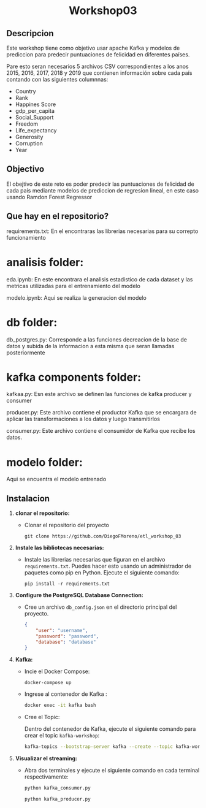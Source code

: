 <h1 align="center"> Workshop03 </h1>

## Descripcion

Este workshop tiene como objetivo usar apache Kafka y modelos de prediccion para predecir puntuaciones de felicidad en diferentes países.

Pare esto seran necesarios 5 archivos CSV correspondientes a los anos 2015, 2016, 2017, 2018 y 2019 que contienen información sobre cada país contando con las siguientes columnnas:

* Country
* Rank
* Happines Score
* gdp_per_capita
* Social_Support
* Freedom
* Life_expectancy
* Generosity
* Corruption
* Year


## Objectivo

El obejtivo de este reto es poder predecir las puntuaciones de felicidad de cada pais mediante modelos de prediccion de regresion lineal, en este caso usando Ramdon Forest Regressor

## Que hay en el repositorio?

requirements.txt: En el encontraras las librerias necesarias para su correpto funcionamiento

# analisis folder:
eda.ipynb: En este encontrara el analisis estadistico de cada dataset y las metricas utilizadas para el entrenamiento del modelo 

modelo.ipynb: Aqui se realiza la generacion del modelo

# db folder:
db_postgres.py: Corresponde a las funciones decreacion de la base de datos y subida de la informacion a esta misma que seran llamadas posteriormente

# kafka components folder:
kafkaa.py: Esn este archivo se definen las funciones de kafka producer y consumer

producer.py: Este archivo contiene el productor Kafka que se encargara de aplicar las transformaciones a los datos y luego transmitirlos

consumer.py: Este archivo contiene el consumidor de Kafka que recibe los datos.

# modelo folder: 
Aqui se encuentra el modelo entrenado

## Instalacion

1. **clonar el repositorio:**
   - Clonar el repositorio del proyecto

     ```
     git clone https://github.com/DiegoFMoreno/etl_workshop_03
     ```

2. **Instale las bibliotecas necesarias:**
   - Instale las librerias necesarias que figuran en el archivo `requirements.txt`. Puedes hacer esto usando un administrador de paquetes como pip en Python. Ejecute el siguiente comando:

     ```
     pip install -r requirements.txt
     ```

3. **Configure the PostgreSQL Database Connection:**
   - Cree un archivo `db_config.json` en el directorio principal del proyecto.

        ```json
        {
            "user": "username",
            "password": "password",
            "database": "database"
        }
        ```

4. **Kafka:**
   - Incie el Docker Compose:
        ```bash
        docker-compose up
        ```
   - Ingrese al contenedor de Kafka :
        ```bash
        docker exec -it kafka bash 
        ```
   - Cree el Topic:
        
        Dentro del contenedor de Kafka, ejecute el siguiente comando para crear el topic `kafka-workshop`:
        ```bash
        kafka-topics --bootstrap-server kafka --create --topic kafka-workshop 
        ```  

5. **Visualizar el streaming:**
    - Abra dos terminales y ejecute el siguiente comando en cada terminal respectivamente:
        ```bash
        python kafka_consumer.py
        ```
        ```bash
        python kafka_producer.py
        ```
